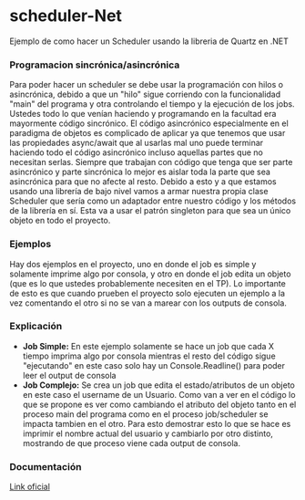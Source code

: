 # scheduler-Net
Ejemplo de como hacer un Scheduler usando la libreria de Quartz en .NET

### Programacion sincrónica/asincrónica
Para poder hacer un scheduler se debe usar la programación con hilos o asincrónica, debido a que un "hilo" sigue corriendo con la funcionalidad "main" del programa y otra controlando el tiempo y la ejecución de los jobs. Ustedes todo lo que venían haciendo y programando en la facultad era mayormente código sincrónico.
El código asincrónico especialmente en el paradigma de objetos es complicado de aplicar ya que tenemos que usar las propiedades async/await que al usarlas mal uno puede terminar haciendo todo el código asincrónico incluso aquellas partes que no necesitan serlas.
Siempre que trabajan con código que tenga que ser parte asincrónico y parte sincrónica lo mejor es aislar toda la parte que sea asincrónica para que no afecte al resto.
Debido a esto y a que estamos usando una librería de bajo nivel vamos a armar nuestra propia clase Scheduler que sería como un adaptador entre nuestro código y los métodos de la librería en sí. Esta va a usar el patrón singleton para que sea un único objeto en todo el proyecto.

### Ejemplos
Hay dos ejemplos en el proyecto, uno en donde el job es simple y solamente imprime algo por consola, y otro en donde el job edita un objeto (que es lo que ustedes probablemente necesiten en el TP).
Lo importante de esto es que cuando prueben el proyecto solo ejecuten un ejemplo a la vez comentando el otro si no se van a marear con los outputs de consola.

### Explicación
- **Job Simple:** En este ejemplo solamente se hace un job que cada X tiempo imprima algo por consola mientras el resto del código sigue  "ejecutando" en este caso solo hay un Console.Readline() para poder leer el output de consola
- **Job Complejo:** Se crea un job que edita el estado/atributos de un objeto en este caso el username de un Usuario. Como van a ver en el código lo que se propone es ver como cambiando el atributo del objeto tanto en el proceso main del programa como en el proceso job/scheduler se impacta tambien en el otro. Para esto demostrar esto lo que se hace es imprimir el nombre actual del usuario y cambiarlo por otro distinto, mostrando de que proceso viene cada output de consola.

### Documentación
[Link oficial](https://www.quartz-scheduler.net/documentation/quartz-3.x/tutorial/index.html)




